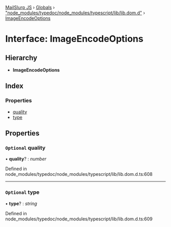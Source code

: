 [MailSlurp JS](../README.md) › [Globals](../globals.md) › ["node_modules/typedoc/node_modules/typescript/lib/lib.dom.d"](../modules/_node_modules_typedoc_node_modules_typescript_lib_lib_dom_d_.md) › [ImageEncodeOptions](_node_modules_typedoc_node_modules_typescript_lib_lib_dom_d_.imageencodeoptions.md)

# Interface: ImageEncodeOptions

## Hierarchy

* **ImageEncodeOptions**

## Index

### Properties

* [quality](_node_modules_typedoc_node_modules_typescript_lib_lib_dom_d_.imageencodeoptions.md#optional-quality)
* [type](_node_modules_typedoc_node_modules_typescript_lib_lib_dom_d_.imageencodeoptions.md#optional-type)

## Properties

### `Optional` quality

• **quality**? : *number*

Defined in node_modules/typedoc/node_modules/typescript/lib/lib.dom.d.ts:608

___

### `Optional` type

• **type**? : *string*

Defined in node_modules/typedoc/node_modules/typescript/lib/lib.dom.d.ts:609
